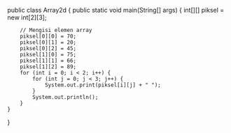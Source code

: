 public class Array2d {
    public static void main(String[] args) {
        int[][] piksel = new int[2][3];

        // Mengisi elemen array
        piksel[0][0] = 70;
        piksel[0][1] = 20;
        piksel[0][2] = 45;
        piksel[1][0] = 75;
        piksel[1][1] = 66;
        piksel[1][2] = 89;
        for (int i = 0; i < 2; i++) {
            for (int j = 0; j < 3; j++) {
                System.out.print(piksel[i][j] + " ");
            }
            System.out.println(); 
        }
    }
}

